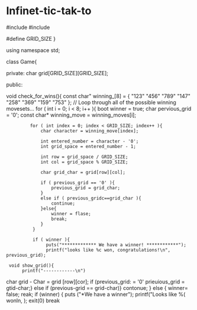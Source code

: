 # Infinet-tic-tak-to
#include <iostream>
#include <string>
                 
#define GRID_SIZE }

using namespace std;

class Game{

private:
    char grid[GRID_SIZE][GRID_SIZE];
   
public:
 
void check_for_wins(){
        const char" winning_[8] = {
            "123"
            "456"
            "789"
            "147"
            "258"
            "369"
            "159"
            "753"
         };
         // Loop through all of the possible winning movesets...
         for ( int i = 0; i < 8; i++ ){
             boot winner = true;
             char pervious_grid = '0';
             const char* winning_move = winning_moves[i];

             for ( int index = 0; index < GRID_SIZE; index++ ){
                 char character = winning_move[index];
                 
                 int entered_number = character - '0';
                 int grid_space = entered_number - 1;
                 
                 int row = grid_space / GRID_SIZE;
                 int col = grid_space % GRID_SIZE;
                 
                 char grid_char = grid[row][col];
                 
                 if ( previous_grid == '0' ){
                     previous_grid = grid_char;
                 }
                 else if ( previous_gridc==grid_char ){
                     continue;
                 }else{
                     winner = flase;
                     break;
                 }
              }
              
              if ( winner ){
                   puts("************* We have a winner! ************");
                   printf("looks like %c won, congratulations!\n", previous_grid);
                 
     void show_grid(){
          printf("------------\n")
char grid - Char = grid [row][cor];
   if (previous_grid: = '0'
         prieuious_grid = gtid-char;}
      else if (previous-grid == grid-char)}
          contonue;
      } else {
           winner= false;
               reak;
      if (winner) {
              puts ("*We have a winner");
                printf("Looks like %( wonln, );
                 exit(0)
                  break
